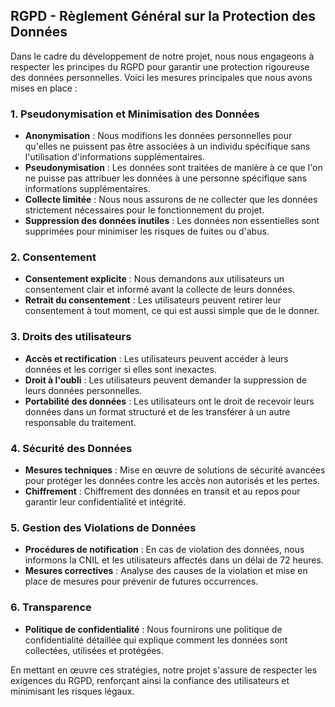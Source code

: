 ## RGPD - Règlement Général sur la Protection des Données

Dans le cadre du développement de notre projet, nous nous engageons à respecter les principes du RGPD pour garantir une protection rigoureuse des données personnelles. Voici les mesures principales que nous avons mises en place :

### 1. Pseudonymisation et Minimisation des Données
- **Anonymisation** : Nous modifions les données personnelles pour qu'elles ne puissent pas être associées à un individu spécifique sans l'utilisation d'informations supplémentaires.
- **Pseudonymisation** : Les données sont traitées de manière à ce que l'on ne puisse pas attribuer les données à une personne spécifique sans informations supplémentaires.
- **Collecte limitée** : Nous nous assurons de ne collecter que les données strictement nécessaires pour le fonctionnement du projet.
- **Suppression des données inutiles** : Les données non essentielles sont supprimées pour minimiser les risques de fuites ou d'abus.

### 2. Consentement
- **Consentement explicite** : Nous demandons aux utilisateurs un consentement clair et informé avant la collecte de leurs données.
- **Retrait du consentement** : Les utilisateurs peuvent retirer leur consentement à tout moment, ce qui est aussi simple que de le donner.

### 3. Droits des utilisateurs
- **Accès et rectification** : Les utilisateurs peuvent accéder à leurs données et les corriger si elles sont inexactes.
- **Droit à l'oubli** : Les utilisateurs peuvent demander la suppression de leurs données personnelles.
- **Portabilité des données** : Les utilisateurs ont le droit de recevoir leurs données dans un format structuré et de les transférer à un autre responsable du traitement.

### 4. Sécurité des Données
- **Mesures techniques** : Mise en œuvre de solutions de sécurité avancées pour protéger les données contre les accès non autorisés et les pertes.
- **Chiffrement** : Chiffrement des données en transit et au repos pour garantir leur confidentialité et intégrité.

### 5. Gestion des Violations de Données
- **Procédures de notification** : En cas de violation des données, nous informons la CNIL et les utilisateurs affectés dans un délai de 72 heures.
- **Mesures correctives** : Analyse des causes de la violation et mise en place de mesures pour prévenir de futures occurrences.

### 6. Transparence
- **Politique de confidentialité** : Nous fournirons une politique de confidentialité détaillée qui explique comment les données sont collectées, utilisées et protégées.


En mettant en œuvre ces stratégies, notre projet s'assure de respecter les exigences du RGPD, renforçant ainsi la confiance des utilisateurs et minimisant les risques légaux.